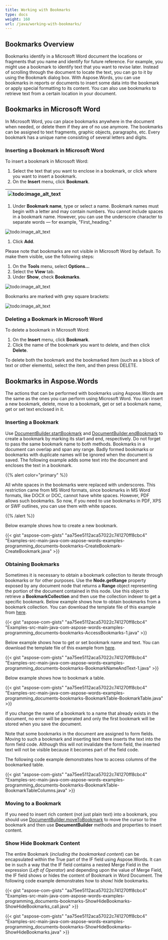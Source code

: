 ```yaml
---
title: Working with Bookmarks
type: docs
weight: 160
url: /java/working-with-bookmarks/
---
```


## **Bookmarks Overview**
Bookmarks identify in a Microsoft Word document the locations or fragments that you name and identify for future reference. For example, you might use a bookmark to identify text that you want to revise later. Instead of scrolling through the document to locate the text, you can go to it by using the Bookmark dialog box. With Aspose.Words, you can use bookmarks in reports or documents to insert some data into the bookmark or apply special formatting to its content. You can also use bookmarks to retrieve text from a certain location in your document.
## **Bookmarks in Microsoft Word**
In Microsoft Word, you can place bookmarks anywhere in the document when needed, or delete them if they are of no use anymore. The bookmarks can be assigned to text fragments, graphic objects, paragraphs, etc. Every bookmark has a unique name consisting of several letters and digits.
### **Inserting a Bookmark in Microsoft Word**
To insert a bookmark in Microsoft Word:

1. Select the text that you want to enclose in a bookmark, or click where you want to insert a bookmark.
1. On the **Insert** menu, click **Bookmark**.

|![todo:image_alt_text](http://i.imgur.com/ah7qGpH.png)|
| :- |
1. Under **Bookmark name**, type or select a name. Bookmark names must begin with a letter and may contain numbers. You cannot include spaces in a bookmark name. However, you can use the underscore character to separate words — for example, "First_heading." 

![todo:image_alt_text](http://i.imgur.com/cHzeVDN.png)

1. Click **Add**.

Please note that bookmarks are not visible in Microsoft Word by default. To make them visible, use the following steps:

1. On the **Tools** menu, select **Options...**
1. Select the **View** tab.
1. Under **Show**, check **Bookmarks**. 

![todo:image_alt_text](http://i.imgur.com/OZSVdTV.jpg)

Bookmarks are marked with grey square brackets: 

![todo:image_alt_text](http://i.imgur.com/EE548FF.png)
### **Deleting a Bookmark in Microsoft Word**
To delete a bookmark in Microsoft Word:

1. On the **Insert** menu, click **Bookmark**.
1. Click the name of the bookmark you want to delete, and then click **Delete**.

To delete both the bookmark and the bookmarked item (such as a block of text or other elements), select the item, and then press DELETE.
## **Bookmarks in Aspose.Words**
The actions that can be performed with bookmarks using Aspose.Words are the same as the ones you can perform using Microsoft Word. You can insert a new bookmark, delete, move to a bookmark, get or set a bookmark name, get or set text enclosed in it.
### **Inserting a Bookmark**
Use [DocumentBuilder.startBookmark](http://www.aspose.com/api/java/words/com.aspose.words/classes/documentbuilder/methods/startBookmark\(java.lang.String\)/) and [DocumentBuilder.endBookmark](http://www.aspose.com/api/java/words/com.aspose.words/classes/documentbuilder/methods/endBookmark\(java.lang.String\)/) to create a bookmark by marking its start and end, respectively. Do not forget to pass the same bookmark name to both methods. Bookmarks in a document can overlap and span any range. Badly formed bookmarks or bookmarks with duplicate names will be ignored when the document is saved. The following example adds some text into the document and encloses the text in a bookmark.

{{% alert color="primary" %}} 

All white spaces in the bookmarks were replaced with underscores. This restriction came from MS Word formats, since bookmarks in MS Word formats, like DOCX or DOC, cannot have white spaces. However, PDF allows such bookmarks. So now, if you need to use bookmarks in PDF, XPS or SWF outlines, you can use them with white spaces.

{{% /alert %}} 

Below example shows how to create a new bookmark.

{{< gist "aspose-com-gists" "aa75ee5112aca57022c741270ff8cbc4" "Examples-src-main-java-com-aspose-words-examples-programming_documents-bookmarks-CreateBookmark-CreateBookmark.java" >}}
### **Obtaining Bookmarks**
Sometimes it is necessary to obtain a bookmark collection to iterate through bookmarks or for other purposes. Use the **Node.getRange** property exposed by any document node that returns a **Range** object representing the portion of the document contained in this node. Use this object to retrieve a **BookmarkCollection** and then use the collection indexer to get a specific bookmark. Below example shows how to obtain bookmarks from a bookmark collection. You can download the template file of this example from [here](https://github.com/aspose-words/Aspose.Words-for-Java/blob/master/Examples/src/main/resources/com/aspose/words/examples/programming_documents/bookmarks/AccessBookmarks/Bookmark.doc).

{{< gist "aspose-com-gists" "aa75ee5112aca57022c741270ff8cbc4" "Examples-src-main-java-com-aspose-words-examples-programming_documents-bookmarks-AccessBookmarks-1.java" >}}

Below example shows how to get or set bookmark name and text. You can download the template file of this example from [here](https://github.com/aspose-words/Aspose.Words-for-Java/blob/master/Examples/src/main/resources/com/aspose/words/examples/programming_documents/bookmarks/BookmarkNameAndText/Bookmark.doc).

{{< gist "aspose-com-gists" "aa75ee5112aca57022c741270ff8cbc4" "Examples-src-main-java-com-aspose-words-examples-programming_documents-bookmarks-BookmarkNameAndText-1.java" >}}

Below example shows how to bookmark a table.

{{< gist "aspose-com-gists" "aa75ee5112aca57022c741270ff8cbc4" "Examples-src-main-java-com-aspose-words-examples-programming_documents-bookmarks-BookmarkTable-BookmarkTable.java" >}}

If you change the name of a bookmark to a name that already exists in the document, no error will be generated and only the first bookmark will be stored when you save the document.

Note that some bookmarks in the document are assigned to form fields. Moving to such a bookmark and inserting text there inserts the text into the form field code. Although this will not invalidate the form field, the inserted text will not be visible because it becomes part of the field code.



The following code example demonstrates how to access columns of the bookmarked table.

{{< gist "aspose-com-gists" "aa75ee5112aca57022c741270ff8cbc4" "Examples-src-main-java-com-aspose-words-examples-programming_documents-bookmarks-BookmarkTable-BookmarkTableColumns.java" >}}
### **Moving to a Bookmark**
If you need to insert rich content (not just plain text) into a bookmark, you should use [DocumentBuilder.moveToBookmark](http://www.aspose.com/api/java/words/com.aspose.words/classes/documentbuilder/methods/moveToBookmark\(java.lang.String\)/) to move the cursor to the bookmark and then use **DocumentBuilder** methods and properties to insert content.
### **Show Hide Bookmark Content**
The entire Bookmark (*including the bookmarked content*) can be encapsulated within the True part of the IF field using Aspose.Words. It can be in such a way that the IF field contains a nested Merge Field in the expression (*Left of Operator*) and depending upon the value of Merge Field, the IF field shows or hides the content of Bookmark in Word Document. The following code example demonstrates how to show/ hide bookmarks.

{{< gist "aspose-com-gists" "aa75ee5112aca57022c741270ff8cbc4" "Examples-src-main-java-com-aspose-words-examples-programming_documents-bookmarks-ShowHideBookmarks-ShowHideBookmarks_call.java" >}}

{{< gist "aspose-com-gists" "aa75ee5112aca57022c741270ff8cbc4" "Examples-src-main-java-com-aspose-words-examples-programming_documents-bookmarks-ShowHideBookmarks-ShowHideBookmarks.java" >}}
